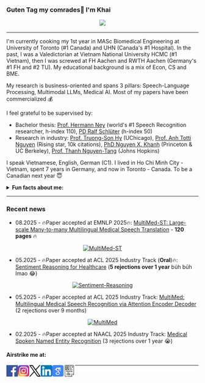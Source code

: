 ### Guten Tag my comrades👋 I'm Khai

<p align="center">
  <img src="https://github-readme-stats.vercel.app/api?username=leduckhai&show_icons=true&theme=shadow_red&count_private=true&hide=commits,prs,issues,contribs&hide_rank=true" height="100"/> 
</p>

------------------------

I'm currently cooking my 1st year in MASc Biomedical Engineering at University of Toronto (#1 Canada) and UHN (Canada's #1 Hospital).
In the past, I was a Valedictorian at Vietnam National University HCMC (#1 Vietnam), then I was screwed at FH Aachen and RWTH Aachen (Germany's #1 FH and #2 TU). My educational background is a mix of Econ, CS and BME.

My research is business-oriented and spans 3 pillars: Speech-Language Processing, Multimodal LLMs, Medical AI. Most of my papers have been commercialized :moneybag:

I feel grateful to be supervised by: 

- Bachelor thesis: [Prof. Hermann Ney](https://scholar.google.de/citations?user=6C8rf-0AAAAJ&hl=de) (world's #1 Speech Recognition researcher, h-index 110), [PD Ralf Schlüter](https://scholar.google.de/citations?user=JmuAC9oAAAAJ&hl=de) (h-index 50)
- Research in industry: [Prof. Truong-Son Hy](https://scholar.google.com/citations?user=JiKBo6UAAAAJ&hl=en) (UChicago), [Prof. Anh Totti Nguyen](https://scholar.google.com/citations?user=EQw8d9AAAAAJ&hl=en) (Rising star, 10k citations), [PhD Nguyen X. Khanh](https://scholar.google.com/citations?user=SmqouhIAAAAJ) (Princeton & UC Berkeley), [Prof. Thanh Nguyen-Tang](https://scholar.google.co.kr/citations?user=UrTlMiwAAAAJ&hl=en) (Johns Hopkins)

I speak Vietnamese, English, German (C1). I lived in Ho Chi Minh City - Vietnam, spent 7 years in Germany, and now in Toronto - Canada. To be a Canadian next year :innocent:

**<details><summary>Fun facts about me:</summary><p>**

1. I'm proud to be a prisoner at Nguyễn Khuyến Prison.

2. I once loved a girl for 10 years but our happiness together lasted only 20 months :cry: and she's the only relationship I had - she was in top X of Miss Vietnam (Hoa hậu Việt Nam). Then mama forced me to marry a Miss Business Vietnam (Hoa hậu Doanh nhân Việt Nam) but I escaped just a few days before the wedding :joy: Hope to know what it truly means to love and be loved in the near future :smiling_face_with_three_hearts:.

3. My estimated IQ is modestly ~120-130. I'm a proof of Attitude >= Altitude

4. Most people think I'm a highschool student. Thanks mom for giving me a cute face!

5. Since I was 3, I spent all of my childhood imprisoned within an orphanage. So all my life, I just wanna scatter light and love across the world - for the happiness I was never given, for the pain never healed in me :kissing_smiling_eyes:

6. Try'na neva lie, neva get angry, neva hurt anybody.

</p></details>

---------------------
### Recent news
- 08.2025 - 🔥Paper accepted at EMNLP 2025🔥: [MultiMed-ST: Large-scale Many-to-many Multilingual Medical Speech Translation](https://arxiv.org/abs/2504.03546) - **120 pages** 🔥

<p align="center">
  <a href="https://github.com/leduckhai/MultiMed-ST">
    <img height="90" src="https://github-readme-stats.vercel.app/api/pin/?username=leduckhai&repo=MultiMed-ST&theme=rose" alt="MultiMed-ST">
  </a>
</p>

- 05.2025 - 🔥Paper accepted at ACL 2025 Industry Track (**Oral**)🔥: [Sentiment Reasoning for Healthcare](https://arxiv.org/abs/2407.21054) (**5 rejections over 1 year** bủh bủh lmao :joy:)

<p align="center">
  <a href="https://github.com/leduckhai/Sentiment-Reasoning">
    <img height="70" src="https://github-readme-stats.vercel.app/api/pin/?username=leduckhai&repo=Sentiment-Reasoning&theme=solarized-light" alt="Sentiment-Reasoning">
  </a>
</p>

- 05.2025 - 🔥Paper accepted at ACL 2025 Industry Track: [MultiMed: Multilingual Medical Speech Recognition via Attention Encoder Decoder](https://arxiv.org/abs/2409.14074) (2 rejections over 9 months)

<p align="center">
  <a href="https://github.com/leduckhai/MultiMed">
    <img height="90" src="https://github-readme-stats.vercel.app/api/pin/?username=leduckhai&repo=MultiMed&theme=shadow_red" alt="MultiMed">
  </a>
</p>

- 02.2025 - 🔥Paper accepted at NAACL 2025 Industry Track: [Medical Spoken Named Entity Recognition](https://arxiv.org/abs/2406.13337) (3 rejections over 1 year :sob:)


<!---
<p align="center">
  <img align="right" src="https://visitor-badge.laobi.icu/badge?page_id=leduckhai.leduckhai"> 
  <img align="left" alt="Python" src="https://img.shields.io/badge/python%20-%2314354C.svg?&style=for-the-badge&logo=python&logoColor=white"/> 
  <img align="left" alt="MATLAB" src="https://img.shields.io/badge/matlab%20-%23E34F26.svg?&style=for-the-badge&logo=matlab&logoColor=white"/> 
  <img align="left" alt="Java" src="https://img.shields.io/badge/java-%23ED8B00.svg?&style=for-the-badge&logo=java&logoColor=white"/>  
</p>
-->

#### Airstrike me at:
[<img align="left" alt="Facebook" src="https://github.com/leduckhai/leduckhai/blob/main/icons/facebook-icon.png" width="30"/>](https://www.facebook.com/techmonzter/)
[<img align="left" alt="Instagram" src="https://github.com/leduckhai/leduckhai/blob/main/icons/instagram-icon.jfif" width="30"/>](https://www.instagram.com/_techmonzter_/)
[<img align="left" alt="X" src="https://github.com/leduckhai/leduckhai/blob/main/icons/x-icon.png" width="30"/>](https://twitter.com/_leduckhai_)
[<img align="left" alt="LinkedIn" src="https://github.com/leduckhai/leduckhai/blob/main/icons/linkedin-icon.png" width="30"/>](https://www.linkedin.com/in/khaileduc/)
[<img align="left" alt="GoogleScholar" src="https://github.com/leduckhai/leduckhai/blob/main/google-scholar-icon.png" width="30"/>](https://scholar.google.de/citations?user=DfAzEe0AAAAJ&hl=en)
[<img align="left" alt="MyCV" src="https://github.com/leduckhai/leduckhai/blob/main/icons/my-cv-icon.png" width="30"/>](https://drive.google.com/file/d/1iAh1VNEjDvN-QShFfAsHSabPS8zZro1V/view?usp=drive_link)

-------------------


